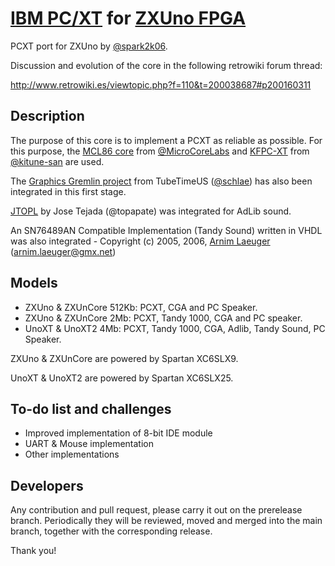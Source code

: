 # [IBM PC/XT](https://en.wikipedia.org/wiki/IBM_Personal_Computer_XT) for [ZXUno FPGA](https://zxuno.speccy.org/)

PCXT port for ZXUno by [@spark2k06](https://github.com/spark2k06/).

Discussion and evolution of the core in the following retrowiki forum thread:

http://www.retrowiki.es/viewtopic.php?f=110&t=200038687#p200160311

## Description

The purpose of this core is to implement a PCXT as reliable as possible. For this purpose, the [MCL86 core](https://github.com/MicroCoreLabs/Projects/tree/master/MCL86) from [@MicroCoreLabs](https://github.com/MicroCoreLabs/) and [KFPC-XT](https://github.com/kitune-san/KFPC-XT) from [@kitune-san](https://github.com/kitune-san) are used.

The [Graphics Gremlin project](https://github.com/schlae/graphics-gremlin) from TubeTimeUS ([@schlae](https://github.com/schlae)) has also been integrated in this first stage.

[JTOPL](https://github.com/jotego/jtopl) by Jose Tejada (@topapate) was integrated for AdLib sound.

An SN76489AN Compatible Implementation (Tandy Sound) written in VHDL was also integrated - Copyright (c) 2005, 2006, [Arnim Laeuger](https://github.com/devsaurus) (arnim.laeuger@gmx.net)

## Models

* ZXUno & ZXUnCore 512Kb: PCXT, CGA and PC Speaker.
* ZXUno & ZXUnCore 2Mb: PCXT, Tandy 1000, CGA and PC speaker.
* UnoXT & UnoXT2 4Mb: PCXT, Tandy 1000, CGA, Adlib, Tandy Sound, PC Speaker.

ZXUno & ZXUnCore are powered by Spartan XC6SLX9.

UnoXT & UnoXT2 are powered by Spartan XC6SLX25.

## To-do list and challenges

* Improved implementation of 8-bit IDE module
* UART & Mouse implementation
* Other implementations

## Developers

Any contribution and pull request, please carry it out on the prerelease branch. Periodically they will be reviewed, moved and merged into the main branch, together with the corresponding release.

Thank you!
